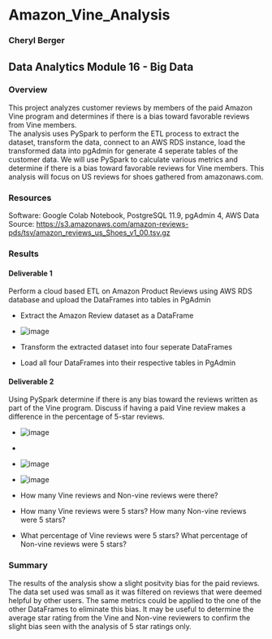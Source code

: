 # Amazon_Vine_Analysis
### Cheryl Berger
## Data Analytics Module 16 - Big Data

### Overview
This project analyzes customer reviews by members of the paid Amazon Vine program and determines if there is a bias toward favorable reviews from Vine members.  
The analysis uses PySpark to perform the ETL process to extract the dataset, transform the data, connect to an AWS RDS instance, load the transformed data into pgAdmin for generate 4 seperate tables of the customer data.  We will use PySpark to calculate various metrics and determine if there is a bias toward favorable reviews for Vine members.  This analysis will focus on US reviews for shoes gathered from amazonaws.com.

### Resources
Software: Google Colab Notebook, PostgreSQL 11.9, pgAdmin 4, AWS
Data Source: https://s3.amazonaws.com/amazon-reviews-pds/tsv/amazon_reviews_us_Shoes_v1_00.tsv.gz

### Results

#### Deliverable 1

Perform a cloud based ETL on Amazon Product Reviews using AWS RDS database and upload the DataFrames into tables in PgAdmin
 - Extract the Amazon Review dataset as a DataFrame
 - ![image](https://user-images.githubusercontent.com/94234511/159126987-1bc8b808-dec7-40b5-ac9c-430e4fb74222.png)

 - Transform the extracted dataset into four seperate DataFrames
 
 - Load all four DataFrames into their respective tables in PgAdmin




#### Deliverable 2

Using PySpark determine if there is any bias toward the reviews written as part of the Vine program. Discuss if having a paid Vine review makes a difference in the percentage of 5-star reviews.

- ![image](https://user-images.githubusercontent.com/94234511/159148146-5d79c6b1-7846-4de4-a321-d87ba4db9641.png)
- 
- ![image](https://user-images.githubusercontent.com/94234511/159148173-896e0dbc-f5c1-404f-9af1-960133b00774.png)

- ![image](https://user-images.githubusercontent.com/94234511/159148195-23f7879a-9a48-4ed7-b63e-8d9e8e98c5f1.png)

- How many Vine reviews and Non-vine reviews were there?


- How many Vine reviews were 5 stars?  How many Non-vine reviews were 5 stars?


- What percentage of Vine reviews were 5 stars?  What percentage of Non-vine reviews were 5 stars?

### Summary
The results of the analysis show a slight positvity bias for the paid reviews. 
The data set used was small as it was filtered on reviews that were deemed helpful by other users. The same metrics could be applied to the one of the other DataFrames to eliminate this bias.  It may be useful to determine the average star rating from the Vine and Non-vine reviewers to confirm the slight bias seen with the analysis of 5 star ratings only.  
